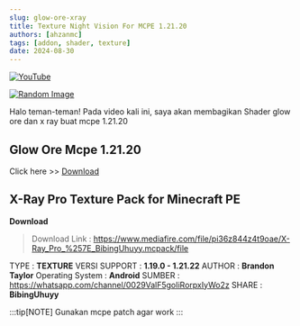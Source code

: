 ```yaml
---
slug: glow-ore-xray
title: Texture Night Vision For MCPE 1.21.20
authors: [ahzanmc]
tags: [addon, shader, texture]
date: 2024-08-30
---
```


[![YouTube](http://i.ytimg.com/vi/ufp2G5I0Lfo/hqdefault.jpg)](https://www.youtube.com/watch?v=ufp2G5I0Lfo)

<!-- truncate -->

[![Random Image](https://imapi.ingfomenkrep.my.id/random-image-show)](https://imapi.ingfomenkrep.my.id/random-link)

Halo teman-teman! Pada video kali ini, saya akan membagikan Shader glow ore dan x ray buat mcpe 1.21.20

## Glow Ore Mcpe 1.21.20

Click here >> [Download](https://www.mediafire.com/file/to0q4wdunp4h4du/%255B1.21.20%255D_Glow_Ore_Mcpe.mcpack/file)

## X-Ray Pro Texture Pack for Minecraft PE

**Download**

> Download Link : https://www.mediafire.com/file/pi36z844z4t9oae/X-Ray_Pro_%257E_BibingUhuyy.mcpack/file

TYPE : **TEXTURE**
VERSI SUPPORT : **1.19.0 - 1.21.22**
AUTHOR : **Brandon Taylor**
Operating System : **Android**
SUMBER : https://whatsapp.com/channel/0029ValF5goIiRorpxIyWo2z
SHARE : **BibingUhuyy**

:::tip[NOTE]
Gunakan mcpe patch agar work
:::
